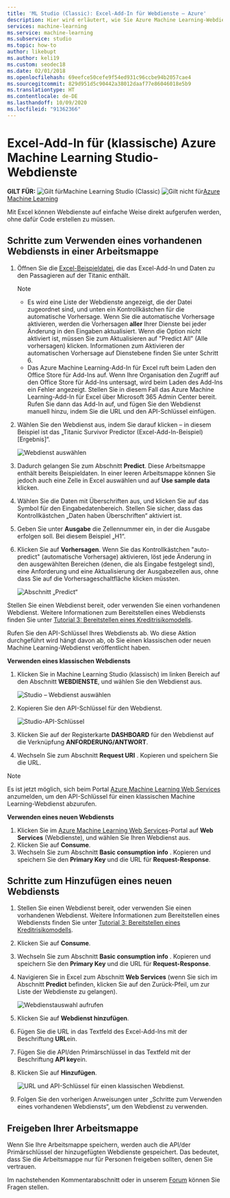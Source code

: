 ```yaml
---
title: 'ML Studio (Classic): Excel-Add-In für Webdienste – Azure'
description: Hier wird erläutert, wie Sie Azure Machine Learning-Webdienste direkt in Excel ohne Erstellung von Code verwenden.
services: machine-learning
ms.service: machine-learning
ms.subservice: studio
ms.topic: how-to
author: likebupt
ms.author: keli19
ms.custom: seodec18
ms.date: 02/01/2018
ms.openlocfilehash: 69eefce50cefe9f54ed931c96ccbe94b2057cae4
ms.sourcegitcommit: 829d951d5c90442a38012daaf77e86046018e5b9
ms.translationtype: HT
ms.contentlocale: de-DE
ms.lasthandoff: 10/09/2020
ms.locfileid: "91362366"
---
```

# <a name="excel-add-in-for-azure-machine-learning-studio-classic-web-services"></a>Excel-Add-In für (klassische) Azure Machine Learning Studio-Webdienste

**GILT FÜR:**  ![Gilt für ](../../../includes/media/aml-applies-to-skus/yes.png)Machine Learning Studio (Classic) ![Gilt nicht für ](../../../includes/media/aml-applies-to-skus/no.png)[Azure Machine Learning](../compare-azure-ml-to-studio-classic.md)


Mit Excel können Webdienste auf einfache Weise direkt aufgerufen werden, ohne dafür Code erstellen zu müssen.

## <a name="steps-to-use-an-existing-web-service-in-the-workbook"></a>Schritte zum Verwenden eines vorhandenen Webdiensts in einer Arbeitsmappe

1. Öffnen Sie die [Excel-Beispieldatei](https://aka.ms/amlexcel-sample-2), die das Excel-Add-In und Daten zu den Passagieren auf der Titanic enthält. 
 
    > [!NOTE]
    > - Es wird eine Liste der Webdienste angezeigt, die der Datei zugeordnet sind, und unten ein Kontrollkästchen für die automatische Vorhersage. Wenn Sie die automatische Vorhersage aktivieren, werden die Vorhersagen **aller** Ihrer Dienste bei jeder Änderung in den Eingaben aktualisiert. Wenn die Option nicht aktiviert ist, müssen Sie zum Aktualisieren auf "Predict All" (Alle vorhersagen) klicken. Informationen zum Aktivieren der automatischen Vorhersage auf Dienstebene finden Sie unter Schritt 6.
    > - Das Azure Machine Learning-Add-In für Excel ruft beim Laden den Office Store für Add-Ins auf. Wenn Ihre Organisation den Zugriff auf den Office Store für Add-Ins untersagt, wird beim Laden des Add-Ins ein Fehler angezeigt. Stellen Sie in diesem Fall das Azure Machine Learning-Add-In für Excel über Microsoft 365 Admin Center bereit. Rufen Sie dann das Add-In auf, und fügen Sie den Webdienst manuell hinzu, indem Sie die URL und den API-Schlüssel einfügen.

 

2. Wählen Sie den Webdienst aus, indem Sie darauf klicken – in diesem Beispiel ist das „Titanic Survivor Predictor (Excel-Add-In-Beispiel) [Ergebnis]“.
   
    ![Webdienst auswählen](./media/excel-add-in-for-web-services/image1.png)
3. Dadurch gelangen Sie zum Abschnitt **Predict**.  Diese Arbeitsmappe enthält bereits Beispieldaten. In einer leeren Arbeitsmappe können Sie jedoch auch eine Zelle in Excel auswählen und auf **Use sample data** klicken.
4. Wählen Sie die Daten mit Überschriften aus, und klicken Sie auf das Symbol für den Eingabedatenbereich.  Stellen Sie sicher, dass das Kontrollkästchen „Daten haben Überschriften“ aktiviert ist.
5. Geben Sie unter **Ausgabe** die Zellennummer ein, in der die Ausgabe erfolgen soll. Bei diesem Beispiel „H1“.
6. Klicken Sie auf **Vorhersagen**. Wenn Sie das Kontrollkästchen "auto-predict" (automatische Vorhersage) aktivieren, löst jede Änderung in den ausgewählten Bereichen (denen, die als Eingabe festgelegt sind), eine Anforderung und eine Aktualisierung der Ausgabezellen aus, ohne dass Sie auf die Vorhersageschaltfläche klicken müssten.
   
    ![Abschnitt „Predict“](./media/excel-add-in-for-web-services/image1.png)

Stellen Sie einen Webdienst bereit, oder verwenden Sie einen vorhandenen Webdienst. Weitere Informationen zum Bereitstellen eines Webdiensts finden Sie unter [Tutorial 3: Bereitstellen eines Kreditrisikomodells](tutorial-part3-credit-risk-deploy.md).

Rufen Sie den API-Schlüssel Ihres Webdiensts ab. Wo diese Aktion durchgeführt wird hängt davon ab, ob Sie einen klassischen oder neuen Machine Learning-Webdienst veröffentlicht haben.

**Verwenden eines klassischen Webdiensts** 

1. Klicken Sie in Machine Learning Studio (klassisch) im linken Bereich auf den Abschnitt **WEBDIENSTE**, und wählen Sie den Webdienst aus.
   
    ![Studio – Webdienst auswählen](./media/excel-add-in-for-web-services/image4.png)
2. Kopieren Sie den API-Schlüssel für den Webdienst.
   
    ![Studio-API-Schlüssel](./media/excel-add-in-for-web-services/image5.png)
3. Klicken Sie auf der Registerkarte **DASHBOARD** für den Webdienst auf die Verknüpfung **ANFORDERUNG/ANTWORT**.
4. Wechseln Sie zum Abschnitt **Request URI** .  Kopieren und speichern Sie die URL.

> [!NOTE]
> Es ist jetzt möglich, sich beim Portal [Azure Machine Learning Web Services](https://services.azureml.net) anzumelden, um den API-Schlüssel für einen klassischen Machine Learning-Webdienst abzurufen.
> 
> 

**Verwenden eines neuen Webdiensts**

1. Klicken Sie im [Azure Machine Learning Web Services](https://services.azureml.net)-Portal auf **Web Services** (Webdienste), und wählen Sie Ihren Webdienst aus. 
2. Klicken Sie auf **Consume**.
3. Wechseln Sie zum Abschnitt **Basic consumption info** . Kopieren und speichern Sie den **Primary Key** und die URL für **Request-Response**.

## <a name="steps-to-add-a-new-web-service"></a>Schritte zum Hinzufügen eines neuen Webdiensts

1. Stellen Sie einen Webdienst bereit, oder verwenden Sie einen vorhandenen Webdienst. Weitere Informationen zum Bereitstellen eines Webdiensts finden Sie unter [Tutorial 3: Bereitstellen eines Kreditrisikomodells](tutorial-part3-credit-risk-deploy.md).
2. Klicken Sie auf **Consume**.
3. Wechseln Sie zum Abschnitt **Basic consumption info** . Kopieren und speichern Sie den **Primary Key** und die URL für **Request-Response**.
4. Navigieren Sie in Excel zum Abschnitt **Web Services** (wenn Sie sich im Abschnitt **Predict** befinden, klicken Sie auf den Zurück-Pfeil, um zur Liste der Webdienste zu gelangen).
   
    ![Webdienstauswahl aufrufen](./media/excel-add-in-for-web-services/image3.png)
5. Klicken Sie auf **Webdienst hinzufügen**.
6. Fügen Sie die URL in das Textfeld des Excel-Add-Ins mit der Beschriftung **URL**ein.
7. Fügen Sie die API/den Primärschlüssel in das Textfeld mit der Beschriftung **API key**ein.
8. Klicken Sie auf **Hinzufügen**.
   
    ![URL und API-Schlüssel für einen klassischen Webdienst.](./media/excel-add-in-for-web-services/image6.png)
9. Folgen Sie den vorherigen Anweisungen unter „Schritte zum Verwenden eines vorhandenen Webdiensts“, um den Webdienst zu verwenden.

## <a name="sharing-your-workbook"></a>Freigeben Ihrer Arbeitsmappe
Wenn Sie Ihre Arbeitsmappe speichern, werden auch die API/der Primärschlüssel der hinzugefügten Webdienste gespeichert. Das bedeutet, dass Sie die Arbeitsmappe nur für Personen freigeben sollten, denen Sie vertrauen.

Im nachstehenden Kommentarabschnitt oder in unserem [Forum](https://docs.microsoft.com/answers/topics/azure-machine-learning.html) können Sie Fragen stellen.
